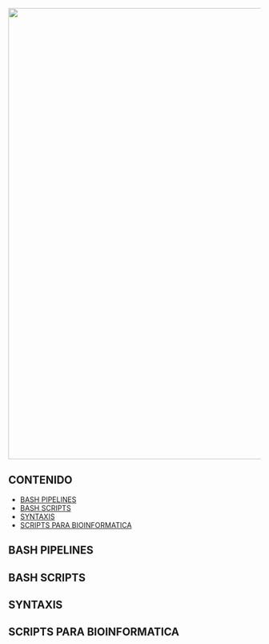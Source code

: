 <p align="center">
    <img src="https://bioinformaticsworkbook.org/assets/images/computer.jpg", width="900">
</p>

## CONTENIDO

- [BASH PIPELINES](#bash-pipelines)
- [BASH SCRIPTS](#bash-scripts)
- [SYNTAXIS](#syntaxis)
- [SCRIPTS PARA BIOINFORMATICA](#scripts-para-bioinformatica)

## BASH PIPELINES

## BASH SCRIPTS

## SYNTAXIS
   
## SCRIPTS PARA BIOINFORMATICA
